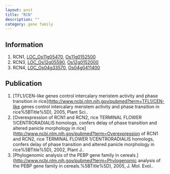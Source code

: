 ```yaml
---
layout: post
title: "RCN"
description: ""
category: gene family
---
```


## Information
1. RCN1, [LOC_Os11g05470](http://rice.plantbiology.msu.edu/cgi-bin/ORF_infopage.cgi?orf=LOC_Os11g05470), [Os11g0152500](http://rapdb.dna.affrc.go.jp/viewer/gbrowse_details/irgsp1?name=Os11g0152500)
2. RCN3, [LOC_Os12g05590](http://rice.plantbiology.msu.edu/cgi-bin/ORF_infopage.cgi?orf=LOC_Os12g05590), [Os12g0152000](http://rapdb.dna.affrc.go.jp/viewer/gbrowse_details/irgsp1?name=Os12g0152000)
3. RCN4, [LOC_Os04g33570](http://rice.plantbiology.msu.edu/cgi-bin/ORF_infopage.cgi?orf=LOC_Os04g33570), [Os04g0411400](http://rapdb.dna.affrc.go.jp/viewer/gbrowse_details/irgsp1?name=Os04g0411400)

## Publication
1. [TFL1/CEN-like genes control intercalary meristem activity and phase transition in rice](http://www.ncbi.nlm.nih.gov/pubmed?term=TFL1/CEN-like genes control intercalary meristem activity and phase transition in rice%5BTitle%5D), 2005, Plant Sci..
2. [Overexpression of RCN1 and RCN2, rice TERMINAL FLOWER 1/CENTRORADIALIS homologs, confers delay of phase transition and altered panicle morphology in rice](http://www.ncbi.nlm.nih.gov/pubmed?term=Overexpression of RCN1 and RCN2, rice TERMINAL FLOWER 1/CENTRORADIALIS homologs, confers delay of phase transition and altered panicle morphology in rice%5BTitle%5D), 2002, Plant J..
3. [Phylogenomic analysis of the PEBP gene family in cereals.](http://www.ncbi.nlm.nih.gov/pubmed?term=Phylogenomic analysis of the PEBP gene family in cereals.%5BTitle%5D), 2005, J. Mol. Evol..


